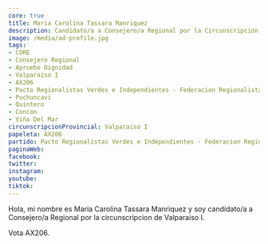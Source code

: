 ```yaml
---
core: true
title: Maria Carolina Tassara Manriquez
description: Candidato/a a Consejero/a Regional por la Circunscripción de Valparaiso I
image: /media/ad-profile.jpg
tags:
- CORE
- Consejero Regional
- Apruebo Dignidad
- Valparaiso I
- AX206
- Pacto Regionalistas Verdes e Independientes - Federacion Regionalista Verde Social - Partido Republicano De Chile
- Puchuncavi
- Quintero
- Concon
- Viña Del Mar
circunscripcionProvincial: Valparaiso I
papeleta: AX206
partido: Pacto Regionalistas Verdes e Independientes - Federacion Regionalista Verde Social - Partido Republicano De Chile
paginaWeb:
facebook:
twitter:
instagram:
youtube:
tiktok:
---
```

Hola, mi nombre es Maria Carolina Tassara Manriquez y soy candidato/a a Consejero/a Regional por la circunscripcion de Valparaiso I.

Vota AX206.